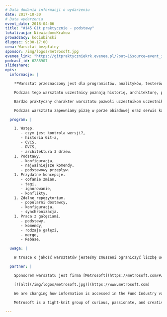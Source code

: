 ```yaml
---
# Data dodania informacji o wydarzeniu
date: 2017-10-30
# Data wydarzenia
event_date: 2018-04-06
title: "#145 Git praktycznie - podstawy"
lokalizacja: NiewiadomoKrakow
prowadzacy: kociubinski
dlugosc: 9:00-17:00
cena: Warsztat bezpłatny
sponsor: /img/logos/metrosoft.jpg
evenea_link: "https://gitpraktyczniekrk.evenea.pl/?out=1&source=event_iframe"
podcast_id: 6288907
slideshare:
opis:
  informacje: |

    **Warsztat przeznaczony jest dla programistów, analityków, testerów, oraz innych osób chcących w maksymalnym stopniu wykorzystać możliwości oferowanych przez system kontroli wersji Git.**

    Podczas tego warsztatu uczestnicy poznają historię, architekturę, podstawową konfigurację, komendy, przepływy pracy oraz inne ważne zagadnienia związane z tym narzędziem.

    Bardzo praktyczny charakter warsztatu pozwoli uczestnikom uczestnikom na przećwiczenie nowo nabytych umiejętności oraz swobodnie korzystać z systemem kontroli wersji Git w swojej codziennej pracy.

    Podczas warsztatu zapewniamy pizzę w porze obiadowej oraz serwis kawowy :)

  program: |

    1. Wstęp.
       - czym jest kontrola wersji?,
       - historia Git-a,
       - CVCS,
       - DVCS,
       - architektura 3 drzew.
    1. Podstawy.
       - konfiguracja,
       - najważniejsze komendy,
       - podstawowy przepływ.
    1. Przydatne koncepcje.
       - cofanie zmian,
       - tagi,
       - ignorowanie,
       - konflikty.
    1. Zdalne repozytorium.
       - popularni dostawcy,
       - konfiguracja,
       - synchronizacja.
    1. Praca z gałęziami.
       - podstawy,
       - komendy,
       - rodzaje gałęzi,
       - merge,
       - Rebase.

  uwaga: |

    W trosce o jakość warsztatów jesteśmy zmuszeni ograniczyć liczbę uczestników. **Kwalifikacja odbywa się na podstawie odpowiedzi udzielonych w formularzu zgłoszeniowym oraz - w dalszym kroku - kolejności zgłoszeń.** Potwierdzenie udziału w warsztatach wraz z instrukcją przygotowania środowiska otrzymasz najpóźniej na 7 dni przed planowaną datą wydarzenia.

  partner: |

    Sponsorem warsztatu jest firma [Metrosoft](https://metrosoft.com/#/).

    [![alt](/img/logos/metrosoft.jpg)](https://www.metrosoft.com)

    We are changing how information is accessed in the Fund Industry value chain. By combining applicable leading edge technology with our knowledge and creativity, we are simplifying and automating business processes to reduce cost of investing and increase transparency. We are adding value globally.

    Metrosoft is a tight-knit group of curious, passionate, and creative professionals. We are open and collaborative. We use our collective industry experience and superior technical expertise to create compelling solutions on the Fundsphere® platform. We question everything.

---
```

